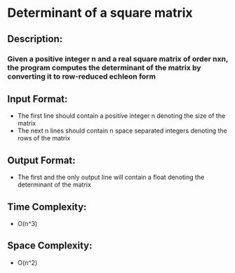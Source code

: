 # Determinant of a square matrix
## Description:
### Given a positive integer n and a real square matrix of order nxn, the program computes the determinant of the matrix by converting it to row-reduced echleon form
## Input Format:
* The first line should contain a positive integer n denoting the size of the matrix
* The next n lines should contain n space separated integers denoting the rows of the matrix
## Output Format:
* The first and the only output line will contain a float denoting the determinant of the matrix
## Time Complexity:
* O(n^3)
## Space Complexity:
* O(n^2)